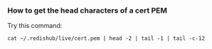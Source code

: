 
### How to get the head characters of a cert PEM

Try this command:
```shell
cat ~/.redishub/live/cert.pem | head -2 | tail -1 | tail -c-12
```

